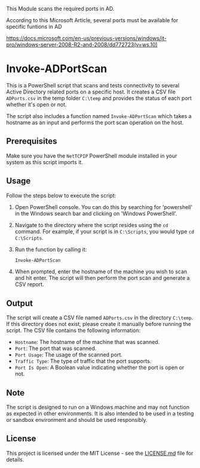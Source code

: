 This Module scans the required ports in AD.

According to this Microsoft Article, several ports must be available for specific funtions in AD

https://docs.microsoft.com/en-us/previous-versions/windows/it-pro/windows-server-2008-R2-and-2008/dd772723(v=ws.10)


# Invoke-ADPortScan

This is a PowerShell script that scans and tests connectivity to several Active Directory related ports on a specific host. It creates a CSV file `ADPorts.csv` in the temp folder `C:\temp` and provides the status of each port whether it's open or not.

The script also includes a function named `Invoke-ADPortScan` which takes a hostname as an input and performs the port scan operation on the host.

## Prerequisites

Make sure you have the `NetTCPIP` PowerShell module installed in your system as this script imports it.

## Usage

Follow the steps below to execute the script:

1. Open PowerShell console. You can do this by searching for 'powershell' in the Windows search bar and clicking on 'Windows PowerShell'.
   
2. Navigate to the directory where the script resides using the `cd` command. For example, if your script is in `C:\Scripts`, you would type `cd C:\Scripts`.

3. Run the function by calling it:

   ```powershell
   Invoke-ADPortScan
   ```

4. When prompted, enter the hostname of the machine you wish to scan and hit enter. The script will then perform the port scan and generate a CSV report.

## Output

The script will create a CSV file named `ADPorts.csv` in the directory `C:\temp`. If this directory does not exist, please create it manually before running the script. The CSV file contains the following information:

- `Hostname`: The hostname of the machine that was scanned.
- `Port`: The port that was scanned.
- `Port Usage`: The usage of the scanned port.
- `Traffic Type`: The type of traffic that the port supports.
- `Port Is Open`: A Boolean value indicating whether the port is open or not.

## Note

The script is designed to run on a Windows machine and may not function as expected in other environments. It is also intended to be used in a testing or sandbox environment and should be used responsibly.

## License

This project is licensed under the MIT License - see the [LICENSE.md](LICENSE.md) file for details.
